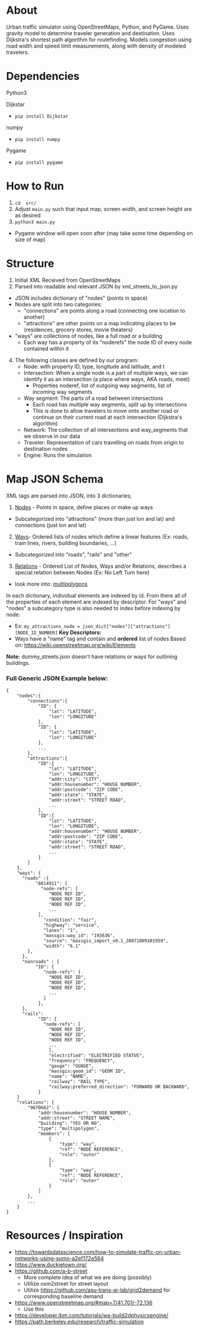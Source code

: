 # About
Urban traffic simulator using OpenStreetMaps, Python, and PyGame. Uses gravity model to determine traveler generation and destination. Uses Dijkstra's shortest path algorithm for routefinding. Models congestion using road width and speed limit measurements, along with density of modeled travelers.

# Dependencies

Python3

Dijkstar
- ```pip install Dijkstar```

numpy
- ```pip install numpy```

Pygame
- ```pip install pygame```

# How to Run

1. ``` cd  src/ ```
2. Adjust ```main.py``` such that input map, screen width, and screen height are as desired
3. ```python3 main.py```
  - Pygame window will open soon after (may take some time depending on size of map)

# Structure
1. Initial XML Received from OpenStreetMaps
2. Parsed into readable and relevant JSON by xml_streets_to_json.py
 - JSON includes dictionary of "nodes" (points in space)
 - Nodes are split into two categories:
    - "connections" are points along a road (connecting one location to another)
    - "attractions" are other points on a map indicating places to be (residences, grocery stores, movie theaters)
 - "ways" are collections of nodes, like a full road or a building
    - Each way has a property of its "noderefs" the node ID of every node contained within it
4. The following classes are defined by our program:
   - Node: with property ID, type, longitude and latitude, and t
   - Intersection: When a single node is a part of multiple ways, we can identify it as an intersection (a place where ways, AKA roads, meet)
       - Properties noderef, list of outgoing way segments, list of incoming way segments
   - Way segment: The parts of a road between intersections
       - Each road has multiple way segments, split up by intersections
       - This is done to allow travelers to move onto another road or continue on their current road at each intersection (Dijkstra's algorithm)
   - Network: The collection of all intersections and way_segments that we observe in our data
   - Traveler: Representation of cars travelling on roads from origin to destination nodes
   - Engine: Runs the simulation

# Map JSON Schema
XML tags are parsed into JSON, into 3 dictionaries;
1. [Nodes](https://wiki.openstreetmap.org/wiki/Node) - Points in space, define places or make up ways
  - Subcategorized into "attractions" (more than just lon and lat) and connections (just lon and lat)
2. [Ways](https://wiki.openstreetmap.org/wiki/Way)- Ordered lists of nodes which define a linear features (Ex: roads, train lines, rivers, building boundaries, ...) 
  - Subcategorized into "roads", "rails" and "other"
3. [Relations](https://wiki.openstreetmap.org/wiki/Relation) - Ordered List of Nodes, Ways and/or Relations, describes a special relation between Nodes (Ex: No Left Turn here) 
  - look more into: [multipolygons](https://wiki.openstreetmap.org/wiki/Relation:multipolygon)

In each dictionary, individual elements are indexed by id. From there all of the properties of each element are indexed by descriptor. For "ways" and "nodes" a subcategory type is also needed to index before indexing by node:
  - Ex:  ```my_attractions_node = json_dict["nodes"]["attractions"][NODE_ID_NUMBER]```
**Key Descriptors:**
- Ways have a "name" tag and contain and **ordered** list of nodes
Based on: https://wiki.openstreetmap.org/wiki/Elements

**Note:** dummy_streets.json doesn't have relations or ways for outlining buildings.

### Full Generic JSON Example below:
``` 
{
    "nodes":{
        "connections":{
            "ID": {
                "lat": "LATITUDE",
                "lon": "LONGITUDE"
            },
            "ID": {
                "lat": "LATITUDE",
                "lon": "LONGITUDE"
            },
            ...
        },
        "attractions":{
            "ID":{
                "lat": "LATITUDE",
                "lon": "LONGITUDE",
                "addr:city": "CITY",
                "addr:housenumber": "HOUSE NUMBER",
                "addr:postcode": "ZIP CODE",
                "addr:state": "STATE",
                "addr:street": "STREET ROAD",
                ...
            },
            "ID":{
                "lat": "LATITUDE",
                "lon": "LONGITUDE",
                "addr:housenumber": "HOUSE NUMBER",
                "addr:postcode": "ZIP CODE",
                "addr:state": "STATE",
                "addr:street": "STREET ROAD",
                ...
            }
        }
    },
    "ways": {
      "roads" :{
           "8814911": {
             "node-refs": [
                "NODE REF ID",
                "NODE REF ID",
                "NODE REF ID",
                ...
            ],
              "condition": "fair",
              "highway": "service",
              "lanes": "1",
              "massgis:way_id": "193636",
              "source": "massgis_import_v0.1_20071009101959",
              "width": "6.1"
        },
      },
      "nonroads" : {
           "ID": {
              "node-refs": [
                "NODE REF ID",
                "NODE REF ID",
                "NODE REF ID",
                ...
              ]
            },
      },
      "rails":  
            "ID": {
              "node-refs": [
                "NODE REF ID",
                "NODE REF ID",
                "NODE REF ID",
                ...
                ],
                "electrified": "ELECTRIFIED STATUS",
                "frequency": "FREQUENCY",
                "gauge": "GUAGE",
                "massgis:geom_id": "GEOM ID",
                "name": "NAME",
                "railway": "RAIL TYPE",
                "railway:preferred_direction": "FORWARD OR BACKWARD",
            }
    }
    "relations": {
        "9670662": {
            "addr:housenumber": "HOUSE NUMBER",
            "addr:street": "STREET NAME",
            "building": "YES OR NO",
            "type": "multipolygon",
            "members": [
                {
                    "type": "way",
                    "ref": "NODE REFERENCE",
                    "role": "outer"
                },
                {
                    "type": "way",
                    "ref": "NODE REFERENCE",
                    "role": "outer"
                }
            ]
        },
        ...
    }
}
```

# Resources / Inspiration
- https://towardsdatascience.com/how-to-simulate-traffic-on-urban-networks-using-sumo-a2ef172e564
- https://www.duckietown.org/
- https://github.com/a-b-street
  - More complete idea of what we are doing (possibly)
  - Utilize osm2street for street layout
  - Utilize https://github.com/asu-trans-ai-lab/grid2demand for corresponding baseline demand
- https://www.openstreetmap.org/#map=7/41.701/-72.136
  - Use this
- https://developer.ibm.com/tutorials/wa-build2dphysicsengine/
- https://path.berkeley.edu/research/traffic-simulation
